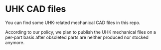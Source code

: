 # UHK CAD files

You can find some UHK-related mechanical CAD files in this repo.

According to our policy, we plan to publish the UHK mechanical files on a per-part basis after obsoleted parts are neither produced nor stocked anymore.
